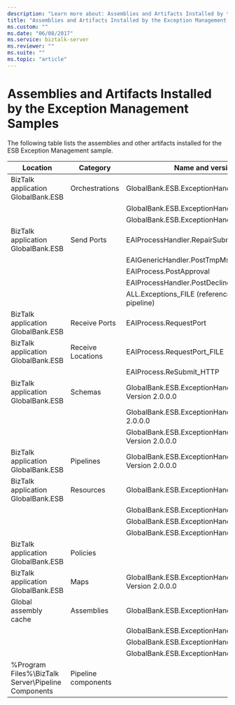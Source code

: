 ```yaml
---
description: "Learn more about: Assemblies and Artifacts Installed by the Exception Management Samples"
title: "Assemblies and Artifacts Installed by the Exception Management Samples"
ms.custom: ""
ms.date: "06/08/2017"
ms.service: biztalk-server
ms.reviewer: ""
ms.suite: ""
ms.topic: "article"
---
```

# Assemblies and Artifacts Installed by the Exception Management Samples
The following table lists the assemblies and other artifacts installed for the ESB Exception Management sample.  
  
|Location|Category|Name and version of the component|  
|--------------|--------------|---------------------------------------|  
|BizTalk application GlobalBank.ESB|Orchestrations|GlobalBank.ESB.ExceptionHandling.Processes.EAIProcess|  
|||GlobalBank.ESB.ExceptionHandling.Handlers.EAIGenericHandler|  
|||GlobalBank.ESB.ExceptionHandling.Handlers.EAIProcessHandler|  
|BizTalk application GlobalBank.ESB|Send Ports|EAIProcessHandler.RepairSubmit|  
|||EAIGenericHandler.PostTmpMsg|  
|||EAIProcess.PostApproval|  
|||EAIProcessHandler.PostDecline|  
|||ALL.Exceptions_FILE (references the GlobalFaultProcessor pipeline)|  
|BizTalk application GlobalBank.ESB|Receive Ports|EAIProcess.RequestPort|  
|BizTalk application GlobalBank.ESB|Receive Locations|EAIProcess.RequestPort_FILE|  
|||EAIProcess.ReSubmit_HTTP|  
|BizTalk application GlobalBank.ESB|Schemas|GlobalBank.ESB.ExceptionHandling.Schemas.System_Properties Version 2.0.0.0|  
|||GlobalBank.ESB.ExceptionHandling.Schemas.Request Version 2.0.0.0|  
|||GlobalBank.ESB.ExceptionHandling.Schemas.RequestDenied Version 2.0.0.0|  
|BizTalk application GlobalBank.ESB|Pipelines|GlobalBank.ESB.ExceptionHandling.Pipelines.GlobalFaultProcessor Version 2.0.0.0|  
|BizTalk application GlobalBank.ESB|Resources|GlobalBank.ESB.ExceptionHandling.Handlers Version 2.0.0.0|  
|||GlobalBank.ESB.ExceptionHandling.Processes Version 2.0.0.0|  
|||GlobalBank.ESB.ExceptionHandling.Schemas Version 2.0.0.0|  
|||GlobalBank.ESB.ExceptionHandling.Pipelines Version 2.0.0.0|  
|BizTalk application GlobalBank.ESB|Policies||  
|BizTalk application GlobalBank.ESB|Maps|GlobalBank.ESB.ExceptionHandling.Schemas.MapToReqDenied Version 2.0.0.0|  
|Global assembly cache|Assemblies|GlobalBank.ESB.ExceptionHandling.Handlers Version 2.0.0.0|  
|||GlobalBank.ESB.ExceptionHandling.Processes Version 2.0.0.0|  
|||GlobalBank.ESB.ExceptionHandling.Schemas Version 2.0.0.0|  
|||GlobalBank.ESB.ExceptionHandling.Pipelines Version 2.0.0.0|  
|%Program Files%\\BizTalk Server\Pipeline Components|Pipeline components||
